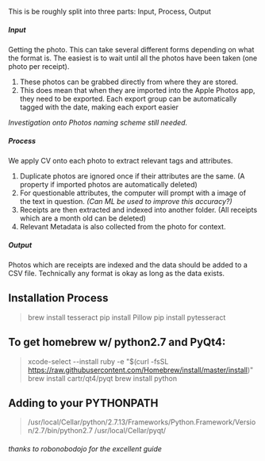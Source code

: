 This is be roughly split into three parts: Input, Process, Output

##### Input

Getting the photo. This can take several different forms depending on what the format is. The easiest is to wait until all the photos have been taken (one photo per receipt).
  1. These photos can be grabbed directly from where they are stored.
  2. This does mean that when they are imported into the Apple Photos app, they need to be exported. Each export group can be automatically tagged with the date, making each export easier

  _Investigation onto Photos naming scheme still needed._

##### Process

We apply CV onto each photo to extract relevant tags and attributes.

  1. Duplicate photos are ignored once if their attributes are the same. (A property if imported photos are automatically deleted)
  2. For questionable attributes, the computer will prompt with a image of the text in question. _(Can ML be used to improve this accuracy?)_
  3. Receipts are then extracted and indexed into another folder. (All receipts which are a month old can be deleted)
  4. Relevant Metadata is also collected from the photo for context.

##### Output

Photos which are receipts are indexed and the data should be added to a CSV file. Technically any format is okay as long as the data exists.

## Installation Process

> brew install tesseract
pip install Pillow
pip install pytesseract

## To get homebrew w/ python2.7 and PyQt4:

> xcode-select --install
ruby -e "$(curl -fsSL https://raw.githubusercontent.com/Homebrew/install/master/install)"
brew install cartr/qt4/pyqt
brew install python

## Adding to your PYTHONPATH
> /usr/local/Cellar/python/2.7.13/Frameworks/Python.Framework/Version/2.7/bin/python2.7
/usr/local/Cellar/pyqt/

###### thanks to robonobodojo for the excellent guide
